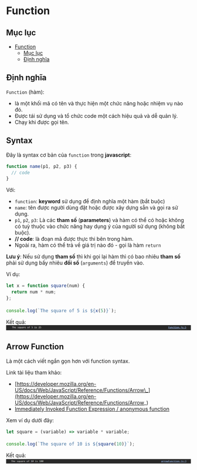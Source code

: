 # Function

## Mục lục

- [Function](#function)
  - [Mục lục](#mục-lục)
  - [Định nghĩa](#định-nghĩa)

## Định nghĩa

`Function` (hàm):

- là một khối mã có tên và thực hiện một chức năng hoặc nhiệm vụ nào đó.
- Được tái sử dụng và tổ chức code một cách hiệu quả và dễ quản lý.
- Chạy khi được gọi tên.

## Syntax

Đây là syntax cơ bản của `function` trong **javascript**:

```js
function name(p1, p2, p3) {
  // code
}
```

Với:

- `function`: **keyword** sử dụng để định nghĩa một hàm (bắt buộc)
- `name`: tên được người dùng đặt hoặc được xây dựng sẵn và gọi ra sử dụng.
- `p1`, `p2`, `p3`: Là các **tham số** (**parameters**) và hàm có thể có hoặc không có tuỳ thuộc vào chức năng hay dụng ý của người sử dụng (không bắt buộc).
- **// code**: là đoạn mã được thực thi bên trong hàm.
- Ngoài ra, hàm có thể trả về giá trị nào đó - gọi là hàm `return`

**Lưu ý**: Nếu sử dụng **tham số** thì khi gọi lại hàm thì có bao nhiêu **tham số** phải sử dụng bấy nhiêu **đối số** (`arguments`) để truyền vào.

Ví dụ:

```js
let x = function square(num) {
  return num * num;
};

console.log(`The square of 5 is ${x(5)}`);
```

Kết quả:
![alt text](image.png)

## Arrow Function

Là một cách viết ngắn gọn hơn với function syntax.

Link tài liệu tham khảo:

- [https://developer.mozilla.org/en-US/docs/Web/JavaScript/Reference/Functions/Arrow\_](https://developer.mozilla.org/en-US/docs/Web/JavaScript/Reference/Functions/Arrow_)
- [Immediately Invoked Function Expression / anonymous function](https://developer.mozilla.org/en-US/docs/Glossary/IIFE)

Xem ví dụ dưới đây:

```js
let square = (variable) => variable * variable;

console.log(`The square of 10 is ${square(10)}`);
```

Kết quả:
![alt text](image-1.png)
